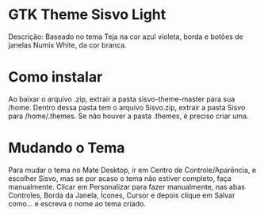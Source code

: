 # GTK Theme Sisvo Light
Descrição: Baseado no tema Teja na cor azul violeta, borda e botões de janelas Numix White, da cor branca.
# Como instalar
Ao baixar o arquivo .zip, extrair a pasta sisvo-theme-master para sua /home. Dentro dessa pasta tem o arquivo Sisvo.zip, extrair a pasta Sisvo para /home/.themes. Se não houver a pasta .themes, é preciso criar uma.
# Mudando o Tema
Para mudar o tema no Mate Desktop, ir em Centro de Controle/Aparência, e escolher Sisvo, mas se por acaso o tema não estiver completo, faça manualmente. Clicar em Personalizar para fazer manualmente, nas abas Controles, Borda da Janela, Ícones, Cursor e depois clique em Salvar como... e escreva o nome ao tema criado.
